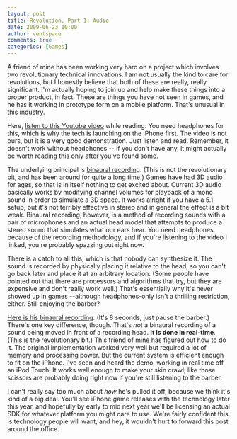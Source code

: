 ```yaml
---
layout: post
title: Revolution, Part 1: Audio
date: 2009-06-23 10:00
author: ventspace
comments: true
categories: [Games]
---
```

A friend of mine has been working very hard on a project which involves two revolutionary technical innovations. I am not usually the kind to care for revolutions, but I honestly believe that both of these are really, really significant. I'm actually hoping to join up and help make these things into a proper product, in fact. These are things you have not seen in games, and he has it working in prototype form on a mobile platform. That's unusual in this industry.

Here, <a href="http://www.youtube.com/watch?v=IUDTlvagjJA&amp;fmt=18">listen to this Youtube video</a> while reading. You need headphones for this, which is why the tech is launching on the iPhone first. The video is not ours, but it is a very good demonstration. Just listen and read. Remember, it doesn't work without headphones -- if you don't have any, it might actually be worth reading this only after you've found some.

The underlying principal is <a href="http://en.wikipedia.org/wiki/Binaural_recording">binaural recording</a>. (This is not the revolutionary bit, and has been around for quite a long time.) Games have had 3D audio for ages, so that is in itself nothing to get excited about. Current 3D audio basically works by modifying channel volumes for playback of a mono sound in order to simulate a 3D space. It works alright if you have a 5.1 setup, but it's not terribly effective in stereo and in general the effect is a bit weak. Binaural recording, however, is a method of recording sounds with a pair of microphones and an actual head model that attempts to produce a stereo sound that simulates what our ears hear. You need headphones because of the recording methodology, and if you're listening to the video I linked, you're probably spazzing out right now.

There is a catch to all this, which is that nobody can synthesize it. The sound is recorded by physically placing it relative to the head, so you can't go back later and place it at an arbitrary location. (Some people have pointed out that there are processors and algorithms that try, but they are expensive and don't really work well.) That's essentially why it's never showed up in games  --although headphones-only isn't a thrilling restriction, either. Still enjoying the barber?

<a href="http://digdagga.com/audio/Ghost Intro2.mp3">Here is his binaural recording</a>. (It's 8 seconds, just pause the barber.) There's one key difference, though. That's <i>not</i> a binaural recording of a sound being moved in front of a recording head. <b>It is done in real-time</b>. (This is the revolutionary bit.) This friend of mine has figured out how to do it. The original implementation worked very well but required a lot of memory and processing power. But the current system is efficient enough to fit on the iPhone. I've seen and heard the demo, working in real time off an iPod Touch. It works well enough to make your skin crawl, like those scissors are probably doing right now if you're still listening to the barber.

I can't really say too much about <i>how</i> he's pulled it off, because we think it's kind of a big deal. You'll see iPhone game releases with the technology later this year, and hopefully by early to mid next year we'll be licensing an actual SDK for whatever platform you might care to use. We're fairly confident this is technology people will want, and hey, it wouldn't hurt to forward this post around the office.
